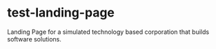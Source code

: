 # test-landing-page
Landing Page for a simulated technology based corporation that builds software solutions.
